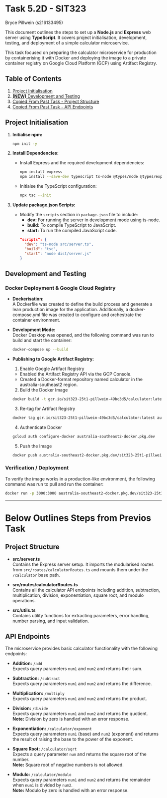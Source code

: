 # Task 5.2D - SIT323

Bryce Pillwein (s216133495)

This document outlines the steps to set up a **Node.js** and **Express** web server using **TypeScript**. It covers project initialisation, development, testing, and deployment of a simple calculator microservice.   

This task focused on preparing the calculator microservice for production by containerising it with Docker and deploying the image to a private container registry on Google Cloud Platform (GCP) using Artifact Registry.  

## Table of Contents

1. [Project Initialisation](#project-initialisation)
2. [**(NEW)** Development and Testing](#development-and-testing)
3. [Copied From Past Task - Project Structure](#project-structure)
4. [Copied From Past Task - API Endpoints](#api-endpoints)



## Project Initialisation

1. **Initialise npm:**
     ```sh
     npm init -y
     ```

2. **Install Dependencies:**
   - Install Express and the required development dependencies:
     ```sh
     npm install express  
     npm install --save-dev typescript ts-node @types/node @types/express
     ```
   - Initialse the TypeScript configuration:
     ```sh
     npx tsc --init
     ```

3. **Update package.json Scripts:**
   - Modify the `scripts` section in `package.json` file to include:
     - **dev:** For running the server in development mode using ts-node.
     - **build:** To compile TypeScript to JavaScript.
     - **start:** To run the compiled JavaScript code.
     ```json
     "scripts": {
       "dev": "ts-node src/server.ts",
       "build": "tsc",
       "start": "node dist/server.js"
     }
     ```

## Development and Testing

### Docker Deployment & Google Cloud Registry

- **Dockerisation:**  
  A Dockerfile was created to define the build process and generate a lean production image for the application. Additionally, a docker-compose.yml file was created to configure and orchestrate the container environment.

- **Development Mode:**  
  Docker Desktop was opened, and the following command was run to build and start the container:
  ```sh
  docker-compose up --build
  ```

- **Publishing to Google Artifact Registry:**
  1. Enable Google Artifact Registry
    - Enabled the Artifact Registry API via the GCP Console.
    - Created a Docker-format repository named calculator in the australia-southeast2 region.
  
  2. Build the Docker Image
  ```sh
  docker build -t gcr.io/sit323-25t1-pillwein-49bc3d5/calculator:latest .
  ```
  3. Re-tag for Artifact Registry
  ```sh
  docker tag gcr.io/sit323-25t1-pillwein-49bc3d5/calculator:latest australia-southeast2-docker.pkg.dev/sit323-25t1-pillwein-49bc3d5/calculator/calculator:latest
  ```
  4. Authenticate Docker
  ```sh
  gcloud auth configure-docker australia-southeast2-docker.pkg.dev
  ```
  5. Push the Image
  ```sh
  docker push australia-southeast2-docker.pkg.dev/sit323-25t1-pillwein-49bc3d5/calculator/calculator:latest
  ```

### Verification / Deployment
To verify the image works in a production-like environment, the following command was run to pull and run the container:
```sh
docker run -p 3000:3000 australia-southeast2-docker.pkg.dev/sit323-25t1-pillwein-49bc3d5/calculator/calculator:latest
```


---
# Below Outlines Steps from Previos Task

## Project Structure  
- **src/server.ts**  
  Contains the Express server setup. It imports the modularised routes from `src/routes/calculatorRoutes.ts` and mounts them under the `/calculator` base path.

- **src/routes/calculatorRoutes.ts**  
  Contains all the calculator API endpoints including addition, subtraction, multiplication, division, exponentiation, square root, and modulo operations.

- **src/utils.ts**  
  Contains utility functions for extracting parameters, error handling, number parsing, and input validation.



## API Endpoints

The microservice provides basic calculator functionality with the following endpoints:

- **Addition:** `/add`  
  Expects query parameters `num1` and `num2` and returns their sum.

- **Subtraction:** `/subtract`  
  Expects query parameters `num1` and `num2` and returns the difference.

- **Multiplication:** `/multiply`  
  Expects query parameters `num1` and `num2` and returns the product.

- **Division:** `/divide`  
  Expects query parameters `num1` and `num2` and returns the quotient.  
  **Note:** Division by zero is handled with an error response.

- **Exponentiation:** `/calculator/exponent`  
  Expects query parameters `num1` (base) and `num2` (exponent) and returns the result of raising the base to the power of the exponent.

- **Square Root:** `/calculator/sqrt`  
  Expects a query parameter `num` and returns the square root of the number.  
  **Note:** Square root of negative numbers is not allowed.

- **Modulo:** `/calculator/modulo`  
  Expects query parameters `num1` and `num2` and returns the remainder when `num1` is divided by `num2`.  
  **Note:** Modulo by zero is handled with an error response.

